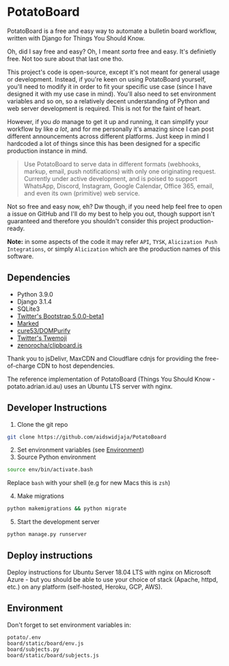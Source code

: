 # PotatoBoard
PotatoBoard is a free and easy way to automate a bulletin board workflow, written with Django for Things You Should Know.

Oh, did I say free and easy? Oh, I meant *sorta* free and easy. It's definietly free. Not too sure about that last one tho.

This project's code is open-source, except it's not meant for general usage or development. Instead, if you're keen on using PotatoBoard yourself, you'll need to modify it in order to fit your specific use case (since I have designed it with my use case in mind). You'll also need to set environment variables and so on, so a relatively decent understanding of Python and web server development is required. This is not for the faint of heart.

However, if you *do* manage to get it up and running, it can simplify your workflow by like *a lot*, and for me personally it's amazing since I can post different announcements across different platforms. Just keep in mind I hardcoded a lot of things since this has been designed for a specific production instance in mind.

> Use PotatoBoard to serve data in different formats (webhooks, markup, email, push notifications) with only one originating request. Currently under active development, and is poised to support WhatsApp, Discord, Instagram, Google Calendar, Office 365, email, and even its own (primitive) web service.

Not so free and easy now, eh? Dw though, if you need help feel free to open a issue on GitHub and I'll do my best to help you out, though support isn't guaranteed and therefore you shouldn't consider this project production-ready.

**Note:** in some aspects of the code it may refer `API`, `TYSK`, `Alicization Push Integrations`, or simply `Alicization` which are the production names of this software. 

## Dependencies

- Python 3.9.0
- Django 3.1.4
- SQLite3
- [Twitter's Bootstrap 5.0.0-beta1](https://getbootstrap.com/)
- [Marked](https://marked.js.org/)
- [cure53/DOMPurify](https://github.com/cure53/DOMPurify)
- [Twitter's Twemoji](https://twemoji.twitter.com/)
- [zenorocha/clipboard.js](https://github.com/zenorocha/clipboard.js/)

Thank you to jsDelivr, MaxCDN and Cloudflare cdnjs for providing the free-of-charge CDN to host dependencies.

The reference implementation of PotatoBoard (Things You Should Know - potato.adrian.id.au) uses an Ubuntu LTS server with nginx.

## Developer Instructions

1. Clone the git repo

```bash
git clone https://github.com/aidswidjaja/PotatoBoard
```

2. Set environment variables (see [Environment](#Environment))
3. Source Python environment

```bash
source env/bin/activate.bash
```

Replace `bash` with your shell (e.g for new Macs this is `zsh`)

4. Make migrations

```bash
python makemigrations && python migrate
```

5. Start the development server

```bash
python manage.py runserver
```

## Deploy instructions

Deploy instructions for Ubuntu Server 18.04 LTS with nginx on Microsoft Azure - but you should be able to use your choice of stack (Apache, httpd, etc.) on any platform (self-hosted, Heroku, GCP, AWS).

## Environment

Don't forget to set environment variables in:

```
potato/.env
board/static/board/env.js
board/subjects.py
board/static/board/subjects.js
```